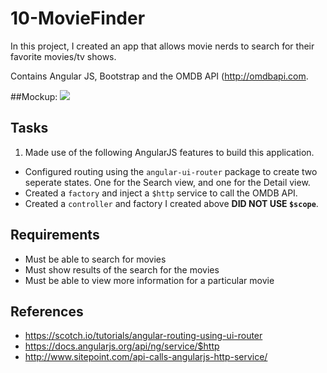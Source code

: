 # 10-MovieFinder

In this project, I created an app that allows movie nerds to search for their favorite movies/tv shows.

Contains Angular JS, Bootstrap and the OMDB API (http://omdbapi.com.

##Mockup:
<img src="http://i.imgur.com/ebody6P.png" /> 

## Tasks
1. Made use of the following AngularJS features to build this application.
  - Configured routing using the `angular-ui-router` package to create two seperate states. One for the Search view, and one for the Detail view.
  - Created a `factory` and inject a `$http` service to call the OMDB API.
  - Created a `controller` and factory I created above **DID NOT USE `$scope`**.
  
## Requirements
* Must be able to search for movies
* Must show results of the search for the movies
* Must be able to view more information for a particular movie

## References
* https://scotch.io/tutorials/angular-routing-using-ui-router
* https://docs.angularjs.org/api/ng/service/$http
* http://www.sitepoint.com/api-calls-angularjs-http-service/
